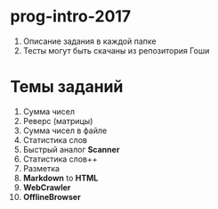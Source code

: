 # prog-intro-2017
1. Описание задания в каждой папке
2. Тесты могут быть скачаны из репозитория Гоши
# Темы заданий
1. Сумма чисел
2. Реверс (матрицы)
3. Сумма чисел в файле
4. Статистика слов
5. Быстрый аналог __Scanner__
6. Статистика слов++
7. Разметка
8. __Markdown__ to __HTML__
9. __WebCrawler__
10. __OfflineBrowser__
